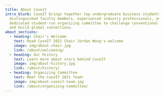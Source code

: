 ```yaml
---
title: About Caseit
intro_blurb: CaseIT brings together top undergraduate business students,
  distinguished faculty members, experienced industry professionals, and a
  dedicated student-run organizing committee to challenge conventional thinking
  and build global connections.
about_sections:
  - heading: Chair's Welcome
    text: Read CaseIT 2021 Chair Jordan Wong's welcome
    image: img/about-chair.jpg
    link: /about/welcoming/
  - heading: Our History
    text: Learn more about story behind CaseIT
    image: img/about-history.jpg
    link: /about/history/
  - heading: Organizing Committee
    text: Meet the CaseIT 2021 Team!
    image: img/about-caseit-team.jpg
    link: /about/organizing-committee/
---
```

